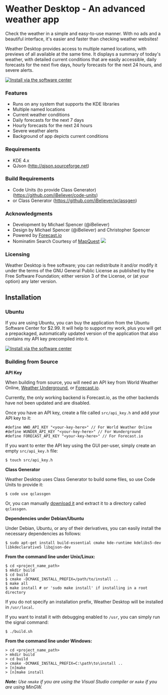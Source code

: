 Weather Desktop - An advanced weather app
=========================================

Check the weather in a simple and easy-to-use manner. With no ads and a beautiful interface, it's easier and faster than checking weather websites!

Weather Desktop provides access to multiple named locations, with previews of all available at the same time. It displays a summary of today's weather, with detailed current conditions that are easily accessible, daily forecasts for the next five days, hourly forecasts for the next 24 hours, and severe alerts.

[![Install via the software center](http://hostmar.co/software-banner)](https://apps.ubuntu.com/cat/applications/weather-desktop)

### Features ###

 * Runs on any system that supports the KDE libraries
 * Multiple named locations
 * Current weather conditions
 * Daily forecasts for the next 7 days
 * Hourly forecasts for the next 24 hours
 * Severe weather alerts
 * Background of app depicts current conditions

### Requirements ###
 * KDE 4.x
 * QJson (http://qjson.sourceforge.net)

### Build Requirements ###
 * Code Units (to provide Class Generator) (https://github.com/iBeliever/code-units)
 * or Class Generator (https://github.com/iBeliever/qclassgen)

### Acknowledgments ###

 * Development by Michael Spencer (@iBeliever)
 * Design by Michael Spencer (@iBeliever) and Christopher Spencer
 * Powered by [Forecast.io](http://forecast.io/)
 * Nominatim Search Courtesy of [MapQuest](http://www.mapquest.com/) <img src="http://developer.mapquest.com/content/osm/mq_logo.png">

### Licensing ###

Weather Desktop is free software; you can redistribute it and/or modify it under the terms of the GNU General Public License as published by the Free Software Foundation; either version 3 of the License, or (at your option) any later version.


Installation
------------

### Ubuntu ###

If you are using Ubuntu, you can buy the application from the Ubuntu Software Center for $2.99. It will help to support my work, plus you will get a prepackaged, automatically updated version of the application that also contains my API key precompiled into it.

[![Install via the software center](http://hostmar.co/software-banner)](https://apps.ubuntu.com/cat/applications/weather-desktop)

### Building from Source ###

**API Key**

When building from source, you will need an API key from World Weather Online, [Weather Underground](http://www.wunderground.com/?apiref=f7b0e81e954c09e8), or [Forecast.io](http://developer.forecast.io).

Currently, the only working backend is Forecast.io, as the other backends have not been updated and are disabled.

Once you have an API key, create a file called `src/api_key.h` and add your API key to it:

    #define WWO_API_KEY "<your-key-here>" // For World Weather Online
    #define WUNDER_API_KEY "<your-key-here>" // For Wunderground
    #define FORECAST_API_KEY "<your-key-here>" // For Forecast.io
    
If you want to enter the API key using the GUI per-user, simply create an empty `src/api_key.h` file:

    $ touch src/api_key.h

**Class Generator**

Weather Desktop uses Class Generator to build some files, so use Code Units to provide it:

    $ code use qclassgen
    
Or, you can manually [download it](https://github.com/iBeliever/qclassgen/archive/master.zip) and extract it to a directory called `qclassgen`.

**Dependencies under Debian/Ubuntu**

Under Debian, Ubuntu, or any of their derivatives, you can easily install the necessary dependencies as follows:

    $ sudo apt-get install build-essential cmake kde-runtime kdelibs5-dev libkdeclarative5 libqjson-dev

**From the command line under Unix/Linux:**

    $ cd <project_name_path>
    $ mkdir build
    $ cd build
    $ cmake -DCMAKE_INSTALL_PREFIX=/path/to/install ..
    $ make all
    $ make install # or 'sudo make install' if installing in a root directory
    
If you do not specify an installation prefix, Weather Desktop will be installed in `/usr/local`.

If you want to install it with debugging enabled to `/usr`, you can simply run the signal command:

    $ ./build.sh

**From the command line under Windows:**

    > cd <project_name_path>
    > mkdir build
    > cd build
    > cmake -DCMAKE_INSTALL_PREFIX=C:\path\to\install ..
    > [n]make
    > [n]make install
    
_**Note:** Use `nmake` if you are using the Visual Studio compiler or `make` if you are using MinGW._
